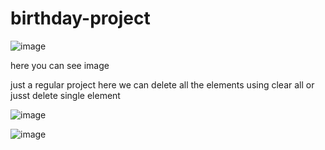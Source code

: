 # birthday-project

![image](https://user-images.githubusercontent.com/83359823/146852308-ad62bccf-a641-4176-b29d-7610ee14a878.png)

here you can see image



just a regular project here we can delete all the elements using clear all or jusst delete single element

![image](https://user-images.githubusercontent.com/83359823/146852379-6288a5db-f3a6-42fc-b130-2fb3621bbc88.png)

![image](https://user-images.githubusercontent.com/83359823/146852406-1197de2e-a010-42d1-97c4-c644a959ca7d.png)

